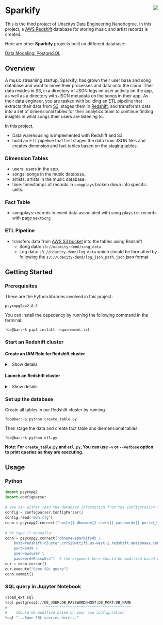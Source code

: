 # Sparkify <img src='https://s3.amazonaws.com/video.udacity-data.com/topher/2018/May/5b06cfa8_3-4-p-query-a-digital-music-store-database1/3-4-p-query-a-digital-music-store-database1.jpg' align="right" height="140" />

This is the third project of Udacitys Data Engineering Nanodegree. In this project, a [AWS Redshift](https://aws.amazon.com/redshift/) database for storing music and artist records is created.

Here are other **Sparkify** projects built on different database:

[Data Modeling: PostgreSQL](https://github.com/kevinkevin556/Sparkify-Postgres)

## Overview

A music streaming startup, Sparkify, has grown their user base and song database and want to move their processes and data onto the cloud. Their data resides in S3, in a directory of JSON logs on user activity on the app, as well as a directory with JSON metadata on the songs in their app. As their data engineer, you are tasked with building an ETL pipeline that extracts their data from [S3](https://aws.amazon.com/s3/), stages them in [Redshift](https://aws.amazon.com/redshift/), and transforms data into a set of dimensional tables for their analytics team to continue finding insights in what songs their users are listening to.

In this project,

- Data warehousing is implemented with Redshift and S3.
- build an ETL pipeline that first stages the data from JSON files and creates dimension and fact tables based on the staging tables.

### Dimension Tables

- users: users in the app.
- songs: songs in the music database.
- artists: artists in the music database.
- time: timestamps of records in `songplays` broken down into specific units.

### Fact Table

- songplays: records in event data associated with song plays i.e. records with page `NextSong`

### ETL Pipeline

- transfers data from [AWS S3 bucket](https://s3.console.aws.amazon.com/s3/buckets/udacity-dend/) into the tables using Redshift
  - Song data: `s3://udacity-dend/song_data`
  - Log data: `s3://udacity-dend/log_data` which should be formatted by following the `s3://udacity-dend/log_json_path.json` json format

## Getting Started

### Prerequisites

These are the Python libraries involved in this project:

```console
psycopg2==2.8.5
```

You can install the depedency by running the following command in the terminal.

```console
foo@bar:~$ pip3 install requirement.txt
```

### Start an Redshift cluster

#### Create an IAM Role for Redshift cluster</bold>

<details>
<summary>
<a class="btnfire small stroke"><em class="fas fa-chevron-circle-down"></em>&nbsp;&nbsp;Show details</a>
</summary>

First, set up an IAM role to give our redshift cluster the access to the AWS S3 bucket.<

1. Sign in to the AWS Management Console and open the IAM console at https://console.aws.amazon.com/iam/.
2. In the left navigation pane, choose **Roles**.
3. Choose **Create role**.
4. In the **AWS Service** group, choose **Redshift**.
5. Under **Select your use case**, choose **Redshift - Customizable**, and then **Next: Permissions**.<img src='https://github.com/kevinkevin556/Sparkify-Redshift/blob/master/image/redshift-customizable.png?raw=true' size=50 />
6. On the **Attach permissions policies** page, choose **AmazonS3ReadOnlyAccess**, and then choose **Next: Tags**.<img src='https://github.com/kevinkevin556/Sparkify-Redshift/blob/master/image/s3policy.png?raw=true' size=50 />
7. Skip this page and choose **Next: Review**.
8. For **Role name**, enter any name you want, and then choose **Create Role**.
9. After you have created the IAM role, choose **Role** in the left navigation pane and find it in the list. Double-click the IAM role and you can see the Summary of the role. Find **Role ARN** in the summary and copy the value into `dwh.cfg` file for `ARN` under `IAM_ROLE` section.

</details>

#### Launch an Redshift cluster

<details>
<summary>
<a class="btnfire small stroke"><em class="fas fa-chevron-circle-down"></em>&nbsp;&nbsp;Show details</a>
</summary>

1. Sign in to the AWS Management Console and open the Amazon Redshift console at https://us-west-2.console.aws.amazon.com/redshiftv2.
2. On the Amazon Redshift Dashboard, choose **Create cluster**.
3. For **Cluster identifier**: Enter `redshift-cluster`. And choose `dc2.large`, or you can decide to upgrade your node.<img src='https://github.com/kevinkevin556/Sparkify-Redshift/blob/master/image/cluster-identifier.png?raw=true' s />
4. In the **Database configurations** area, enter the following values **(feel free to use your own setting!)**:
    - **Database name**: Enter `sparkify-db`. Assign this value to the `DB_NAME` in `dwh.cfg` file.
    - **Database port**: Enter `5439`. Assign this value to the `DB_PORT` in `dwh.cfg` file.
    - **Master user name**: Enter `awsuser`. Assign this value to the `DB_USER` in `dwh.cfg` file.
    - **Master user password**: Enter a password for the master user account. Assign this value to the `DB_PASSWORD` in `dwh.cfg` file. <img src='https://github.com/kevinkevin556/Sparkify-Redshift/blob/master/image/database.png?raw=true'  />
5. Unfold **Cluster permissions (optional)**:
    - **Available IAM roles**: Choose the IAM role we have just created in the first step and click `Add IAM role` to apply it.<img src='https://github.com/kevinkevin556/Sparkify-Redshift/blob/master/image/cluster-permission.png?raw=true' size=50 />
6. In the **Additional configurations** area, click `Use defaults` to make modification available.
    - **Network and security**: Select `Yes` for **Publicly accessible**
7. Click **Create cluster**. Wait for 5-10 minute for the cluster to ready.
8. After the Redshift cluster is available, double-click it and copy the link to the endpoint. Remove `:5439/sparkifydb` from the end of the copied value. This is the value of  `HOST` in `dwh.cfg`.<img src='https://github.com/kevinkevin556/Sparkify-Redshift/blob/master/image/endpoint.png?raw=true' size=50 />

Now we complete all the necessary setting for Redshift cluster!

</details>

### Set up the database

Create all tables in our Redshift cluster by running

```console
foo@bar:~$ python create_table.py
```

Then stage the data and create fact table and diemensional tables.

```console
foo@bar:~$ python etl.py
```

**Note: For `create_table.py` and `etl.py`, You can use `-v` or `--verbose` option to print queries as they are executing.**

## Usage

### Python

``` Python
import psycopg2
import configparser

# You can either read the database information from the configuration file:
config = configparser.ConfigParser()
config.read('dwh.cfg')
conn = psycopg2.connect("host={} dbname={} user={} password={} port={}".format(*config['CLUSTER'].values()))

# Or type it manually:
conn = psycopg2.connect("dbname=sparkifydb \
    host=redshift-cluster.crr5i9wttifi.us-west-2.redshift.amazonaws.com \
    port=5439 \
    user=awsuser \
    password=Passw0rd")  # the argument here should be modified based on your own configuration
cur = conn.cursor()
cur.execute("Some SQL query")
conn.commit()
```

### SQL query in Jupyter Notebook

```Python
%load_ext sql
%sql postgresql://DB_USER:DB_PASSWORD@HOST:DB_PORT/DB_NAME 
#                 ^^^^^^^^^^^^^^^^^^^^^^^^^^^^^^^^^^^^^^^^
#    should be modified based on your own configuration
%sql "...Some SQL queries here..."
```